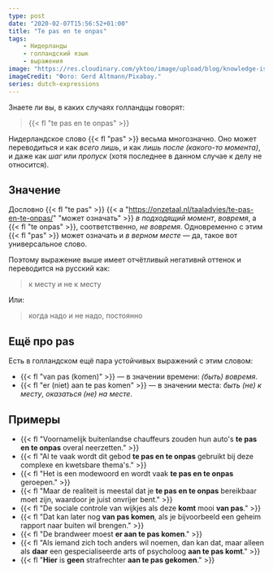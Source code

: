 ```yaml
---
type: post
date: "2020-02-07T15:56:52+01:00"
title: "Te pas en te onpas"
tags:
    - Нидерланды
    - голландский язык
    - выражения
image: "https://res.cloudinary.com/yktoo/image/upload/blog/knowledge-is-power.jpg"
imageCredit: "Фото: Gerd Altmann/Pixabay."
series: dutch-expressions
---
```


Знаете ли вы, в каких случаях голландцы говорят:

> {{< fl "te pas en te onpas" >}}

Нидерландское слово {{< fl "pas" >}} весьма многозначно. Оно может переводиться и как *всего лишь*, и как *лишь после (какого-то момента)*, и даже как *шаг* или *пропуск* (хотя последнее в данном случае к делу не относится).

<!--more-->

## Значение

Дословно {{< fl "te pas" >}} {{< a "https://onzetaal.nl/taaladvies/te-pas-en-te-onpas/" "может означать" >}} *в подходящий момент*, *вовремя*, а {{< fl "te onpas" >}}, соответственно, *не вовремя*. Одновременно с этим {{< fl "pas" >}} может означать и *в верном месте* — да, такое вот универсальное слово.

Поэтому выражение выше имеет отчётливый негативнй оттенок и переводится на русский как:

> к месту и не к месту

Или:

> когда надо и не надо, постоянно

## Ещё про pas

Есть в голландском ещё пара устойчивых выражений с этим словом:

* {{< fl "van pas (komen)" >}} — в значении времени: *(быть) вовремя*.
* {{< fl "er (niet) aan te pas komen" >}} — в значении места: *быть (не) к месту*, *оказаться (не) на месте*.

## Примеры

* {{< fl "Voornamelijk buitenlandse chauffeurs zouden hun auto's **te pas en te onpas** overal neerzetten." >}}
* {{< fl "Al te vaak wordt dit gebod **te pas en te onpas** gebruikt bij deze complexe en kwetsbare thema's." >}}
* {{< fl "Het is een modewoord en wordt vaak **te pas en te onpas** geroepen." >}}
* {{< fl "Maar de realiteit is meestal dat je **te pas en te onpas** bereikbaar moet zijn, waardoor je juist onvrijer bent." >}}
* {{< fl "De sociale controle van wijkjes als deze **komt** mooi **van pas**." >}}
* {{< fl "Dat kan later nog **van pas komen**, als je bijvoorbeeld een geheim rapport naar buiten wil brengen." >}}
* {{< fl "De brandweer moest **er aan te pas komen**." >}}
* {{< fl "Als iemand zich toch anders wil noemen, dan kan dat, maar alleen als **daar** een gespecialiseerde arts of psycholoog **aan te pas komt**." >}}
* {{< fl "**Hier** is **geen** strafrechter **aan te pas gekomen**." >}}
